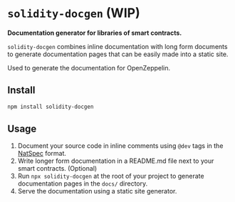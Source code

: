 # `solidity-docgen` (WIP)

**Documentation generator for libraries of smart contracts.**

`solidity-docgen` combines inline documentation with long form documents to
generate documentation pages that can be easily made into a static site.

Used to generate the documentation for OpenZeppelin.

## Install

```sh
npm install solidity-docgen
```

## Usage

1. Document your source code in inline comments using `@dev` tags in the [NatSpec] format.
2. Write longer form documentation in a README.md file next to your smart contracts. (Optional)
3. Run `npx solidity-docgen` at the root of your project to generate documentation pages in the `docs/` directory.
4. Serve the documentation using a static site generator.

[NatSpec]: https://solidity.readthedocs.io/en/develop/natspec-format.html
